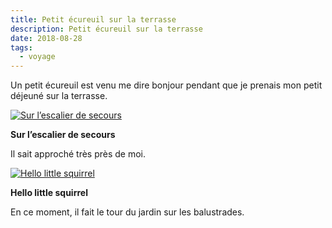 ```yaml
---
title: Petit écureuil sur la terrasse
description: Petit écureuil sur la terrasse
date: 2018-08-28
tags:
  - voyage
---
```


Un petit écureuil est venu me dire bonjour pendant que je prenais mon petit déjeuné sur la terrasse.

 [![Sur l’escalier de secours](IMG/577d1a4e-7f47-4e1a-8f42-df1888e23400.jpg?1659623934)](IMG/577d1a4e-7f47-4e1a-8f42-df1888e23400.jpg)

**Sur l’escalier de secours**

Il sait approché très près de moi.

 [![Hello little squirrel](IMG/eded5979-45b0-4d09-ae67-3b6c44b82474.jpg?1659623936)](IMG/eded5979-45b0-4d09-ae67-3b6c44b82474.jpg)

**Hello little squirrel**

En ce moment, il fait le tour du jardin sur les balustrades.